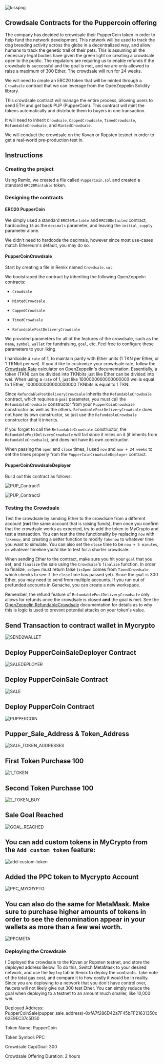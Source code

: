 
![kisspng](/screenshots_pup/kiss.png)

## Crowdsale Contracts for the Puppercoin offering

The company has decided to crowdsale their PupperCoin token in order to help fund the network development.
This network will be used to track the dog breeding activity across the globe in a decentralized way, and allow humans to track the genetic trail of their pets. This is assuming all the necessary legal bodies have given the green light on creating a crowdsale open to the public. The regulators are requiring us to enable refunds if the crowdsale is successful and the goal is met, and we are only allowed to raise a maximum of 300 Ether. The crowdsale will run for 24 weeks.

We will need to create an ERC20 token that will be minted through a `Crowdsale` contract that we can leverage from the OpenZeppelin Solidity library.

This crowdsale contract will manage the entire process, allowing users to send ETH and get back PUP (PupperCoin).
This contract will mint the tokens automatically and distribute them to buyers in one transaction.

It will need to inherit `Crowdsale`, `CappedCrowdsale`, `TimedCrowdsale`, `RefundableCrowdsale`, and `MintedCrowdsale`.

We will conduct the crowdsale on the Kovan or Ropsten testnet in order to get a real-world pre-production test in.

## Instructions

### Creating the project

Using Remix, we created a file called `PupperCoin.sol` and created a standard `ERC20Mintable` token. 


### Designing the contracts

#### ERC20 PupperCoin

We simply used a standard `ERC20Mintable` and `ERC20Detailed` contract, hardcoding `18` as the `decimals` parameter, and leaving the `initial_supply` parameter alone.

We didn't need to hardcode the decimals, however since most use-cases match Ethereum's default, you may do so.


#### PupperCoinCrowdsale

Start by creating a file in Remix named `Crowdsale.sol`.

We bootstraped the contract by inheriting the following OpenZeppelin contracts:

* `Crowdsale`

* `MintedCrowdsale`

* `CappedCrowdsale`

* `TimedCrowdsale`

* `RefundablePostDeliveryCrowdsale`

We provided parameters for all of the features of the crowdsale, such as the `name`, `symbol`, `wallet` for fundraising, `goal`, etc. Feel free to configure these parameters to your liking.

I hardcode a `rate` of 1, to maintain parity with Ether units (1 TKN per Ether, or 1 TKNbit per wei). If you'd like to customize your crowdsale rate, follow the [Crowdsale Rate](https://docs.openzeppelin.com/contracts/2.x/crowdsales#crowdsale-rate) calculator on OpenZeppelin's documentation. Essentially, a token (TKN) can be divided into TKNbits just like Ether can be divided into wei. When using a `rate` of 1, just like 1000000000000000000 wei is equal to 1 Ether, 1000000000000000000 TKNbits is equal to 1 TKN.

Since `RefundablePostDeliveryCrowdsale` inherits the `RefundableCrowdsale` contract, which requires a `goal` parameter, you must call the `RefundableCrowdsale` constructor from your `PupperCoinCrowdsale` constructor as well as the others. `RefundablePostDeliveryCrowdsale` does not have its own constructor, so just use the `RefundableCrowdsale` constructor that it inherits.

If you forget to call the `RefundableCrowdsale` constructor, the `RefundablePostDeliveryCrowdsale` will fail since it relies on it (it inherits from `RefundableCrowdsale`), and does not have its own constructor.

When passing the `open` and `close` times, I used `now` and `now + 24 weeks` to set the times properly from the `PupperCoinCrowdsaleDeployer` contract.

#### PupperCoinCrowdsaleDeployer

Build out this contract as follows:


![PUP_Contract1](/screenshots_pup/PUP_Contract1.png)


![PUP_Contract2](/screenshots_pup/PUP_CONTRACT2.png)


### Testing the Crowdsale

Test the crowdsale by sending Ether to the crowdsale from a different account (**not** the same account that is raising funds), then once you confirm that the crowdsale works as expected, try to add the token to MyCrypto and test a transaction. You can test the time functionality by replacing `now` with `fakenow`, and creating a setter function to modify `fakenow` to whatever time you want to simulate. You can also set the `close` time to be `now + 5 minutes`, or whatever timeline you'd like to test for a shorter crowdsale.

When sending Ether to the contract, make sure you hit your `goal` that you set, and `finalize` the sale using the `Crowdsale`'s `finalize` function. In order to finalize, `isOpen` must return false (`isOpen` comes from `TimedCrowdsale` which checks to see if the `close` time has passed yet). Since the `goal` is 300 Ether, you may need to send from multiple accounts. If you run out of prefunded accounts in Ganache, you can create a new workspace.

Remember, the refund feature of `RefundablePostDeliveryCrowdsale` only allows for refunds once the crowdsale is closed **and** the goal is met. See the [OpenZeppelin RefundableCrowdsale](https://docs.openzeppelin.com/contracts/2.x/api/crowdsale#RefundableCrowdsale) documentation for details as to why this is logic is used to prevent potential attacks on your token's value.

## Send Transaction to contract wallet in Mycrypto

![SEND2WALLET](/screenshots_pup/SEND2WALLET.png)


## Deploy PupperCoinSaleDeployer Contract

![SALEDEPLOYER](/screenshots_pup/SALEDEPLOYER.png)


## Deploy PupperCoinSale Contract

![SALE](/screenshots_pup/SALE.png)


## Deploy PupperCoin Contract
![PUPPERCOIN](/screenshots_pup/PUPPERCOIN.png)


## Pupper_Sale_Address & Token_Address
![SALE_TOKEN_ADDRESSES](/screenshots_pup/SALE_TOKEN_ADDRESSES.png)


## First Token Purchase 100

![1_TOKEN](/screenshots_pup/1_token.png)

## Second Token Purchase 100

![2_TOKEN_BUY](/screenshots_pup/2_token_buy.png)


## Sale Goal Reached
![GOAL_REACHED](/screenshots_pup/GOAL_REACHED.png)



## You can add custom tokens in MyCrypto from the `Add custom token` feature:

![add-custom-token](https://i.imgur.com/p1wwXQ9.png)


## Added the PPC token to Mycrypto Account

![PPC_MYCRYPTO](/screenshots_pup/PPC_MYCRYPTO.png)


## You can also do the same for MetaMask. Make sure to purchase higher amounts of tokens in order to see the denomination appear in your wallets as more than a few wei worth.

![PPCMETA](/screenshots_pup/PPCMETA.png)


### Deploying the Crowdsale

I Deployed the crowdsale to the Kovan or Ropsten testnet, and store the deployed address Below. To do this, Switch MetaMask to your desired network, and use the `Deploy` tab in Remix to deploy the contracts. Take note of the total gas cost, and compare it to how costly it would be in reality. Since you are deploying to a network that you don't have control over, faucets will not likely give out 300 test Ether. You can simply reduce the goal when deploying to a testnet to an amount much smaller, like 10,000 wei.




Deployed Address: PupperCoinSale(pupper_sale_address)-0xfA7f286D42a7F45bFF21631350c62E9EC37c5D50

Token Name: PupperCoin

Token Symbol: PPC

Crowdsale Cap/Goal: 300

Crowdsale Offering Duration: 2 hours



